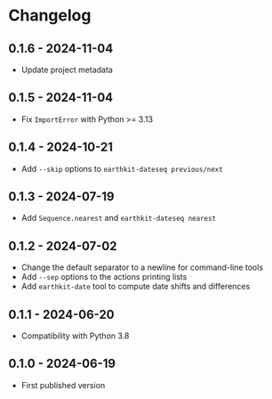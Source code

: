 # Changelog

## 0.1.6 - 2024-11-04

* Update project metadata

## 0.1.5 - 2024-11-04

* Fix `ImportError` with Python >= 3.13

## 0.1.4 - 2024-10-21

* Add `--skip` options to `earthkit-dateseq previous/next`

## 0.1.3 - 2024-07-19

* Add `Sequence.nearest` and `earthkit-dateseq nearest`

## 0.1.2 - 2024-07-02

* Change the default separator to a newline for command-line tools
* Add `--sep` options to the actions printing lists
* Add `earthkit-date` tool to compute date shifts and differences

## 0.1.1 - 2024-06-20

* Compatibility with Python 3.8

## 0.1.0 - 2024-06-19

* First published version
